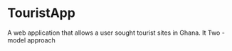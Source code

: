 TouristApp
==========

A web application that allows a user sought tourist sites in Ghana. It Two - model approach

